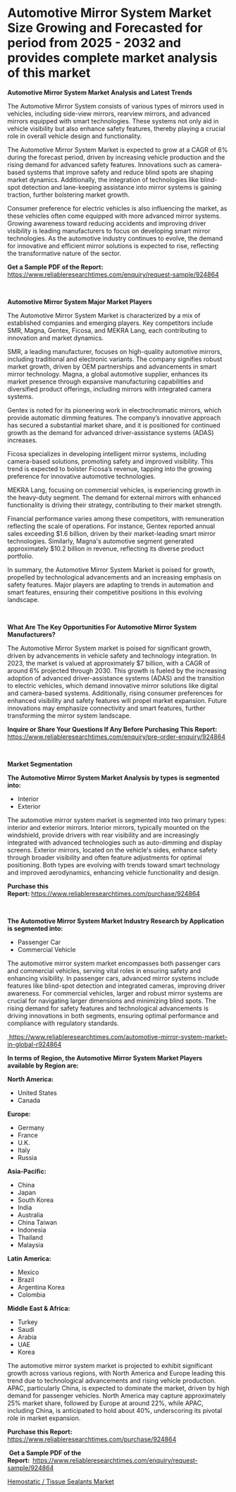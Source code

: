 <p><h1>Automotive Mirror System Market Size Growing and Forecasted for period from 2025 - 2032 and provides complete market analysis of this market</h1></p><p><strong>Automotive Mirror System Market Analysis and Latest Trends</strong></p>
<p><p>The Automotive Mirror System consists of various types of mirrors used in vehicles, including side-view mirrors, rearview mirrors, and advanced mirrors equipped with smart technologies. These systems not only aid in vehicle visibility but also enhance safety features, thereby playing a crucial role in overall vehicle design and functionality.</p><p>The Automotive Mirror System Market is expected to grow at a CAGR of 6% during the forecast period, driven by increasing vehicle production and the rising demand for advanced safety features. Innovations such as camera-based systems that improve safety and reduce blind spots are shaping market dynamics. Additionally, the integration of technologies like blind-spot detection and lane-keeping assistance into mirror systems is gaining traction, further bolstering market growth.</p><p>Consumer preference for electric vehicles is also influencing the market, as these vehicles often come equipped with more advanced mirror systems. Growing awareness toward reducing accidents and improving driver visibility is leading manufacturers to focus on developing smart mirror technologies. As the automotive industry continues to evolve, the demand for innovative and efficient mirror solutions is expected to rise, reflecting the transformative nature of the sector.</p></p>
<p><strong>Get a Sample PDF of the Report:&nbsp;</strong> <a href="https://www.reliableresearchtimes.com/enquiry/request-sample/924864?utm_campaign=2196&utm_medium=2&utm_source=Github&utm_content=ia&utm_term=24032025&utm_id=automotive-mirror-system">https://www.reliableresearchtimes.com/enquiry/request-sample/924864</a></p>
<p>&nbsp;</p>
<p><strong>Automotive Mirror System Major Market Players</strong></p>
<p><p>The Automotive Mirror System Market is characterized by a mix of established companies and emerging players. Key competitors include SMR, Magna, Gentex, Ficosa, and MEKRA Lang, each contributing to innovation and market dynamics.</p><p>SMR, a leading manufacturer, focuses on high-quality automotive mirrors, including traditional and electronic variants. The company signifies robust market growth, driven by OEM partnerships and advancements in smart mirror technology. Magna, a global automotive supplier, enhances its market presence through expansive manufacturing capabilities and diversified product offerings, including mirrors with integrated camera systems.</p><p>Gentex is noted for its pioneering work in electrochromatic mirrors, which provide automatic dimming features. The company’s innovative approach has secured a substantial market share, and it is positioned for continued growth as the demand for advanced driver-assistance systems (ADAS) increases.</p><p>Ficosa specializes in developing intelligent mirror systems, including camera-based solutions, promoting safety and improved visibility. This trend is expected to bolster Ficosa’s revenue, tapping into the growing preference for innovative automotive technologies.</p><p>MEKRA Lang, focusing on commercial vehicles, is experiencing growth in the heavy-duty segment. The demand for external mirrors with enhanced functionality is driving their strategy, contributing to their market strength.</p><p>Financial performance varies among these competitors, with remuneration reflecting the scale of operations. For instance, Gentex reported annual sales exceeding $1.6 billion, driven by their market-leading smart mirror technologies. Similarly, Magna's automotive segment generated approximately $10.2 billion in revenue, reflecting its diverse product portfolio.</p><p>In summary, the Automotive Mirror System Market is poised for growth, propelled by technological advancements and an increasing emphasis on safety features. Major players are adapting to trends in automation and smart features, ensuring their competitive positions in this evolving landscape.</p></p>
<p>&nbsp;</p>
<p><strong>What Are The Key Opportunities For Automotive Mirror System Manufacturers?</strong></p>
<p><p>The Automotive Mirror System market is poised for significant growth, driven by advancements in vehicle safety and technology integration. In 2023, the market is valued at approximately $7 billion, with a CAGR of around 6% projected through 2030. This growth is fueled by the increasing adoption of advanced driver-assistance systems (ADAS) and the transition to electric vehicles, which demand innovative mirror solutions like digital and camera-based systems. Additionally, rising consumer preferences for enhanced visibility and safety features will propel market expansion. Future innovations may emphasize connectivity and smart features, further transforming the mirror system landscape.</p></p>
<p><strong>Inquire or Share Your Questions If Any Before Purchasing This Report:</strong> <a href="https://www.reliableresearchtimes.com/enquiry/pre-order-enquiry/924864?utm_campaign=2196&utm_medium=2&utm_source=Github&utm_content=ia&utm_term=24032025&utm_id=automotive-mirror-system">https://www.reliableresearchtimes.com/enquiry/pre-order-enquiry/924864</a></p>
<p>&nbsp;</p>
<p><strong>Market Segmentation</strong></p>
<p><strong>The Automotive Mirror System Market Analysis by types is segmented into:</strong></p>
<p><ul><li>Interior</li><li>Exterior</li></ul></p>
<p><p>The automotive mirror system market is segmented into two primary types: interior and exterior mirrors. Interior mirrors, typically mounted on the windshield, provide drivers with rear visibility and are increasingly integrated with advanced technologies such as auto-dimming and display screens. Exterior mirrors, located on the vehicle's sides, enhance safety through broader visibility and often feature adjustments for optimal positioning. Both types are evolving with trends toward smart technology and improved aerodynamics, enhancing vehicle functionality and design.</p></p>
<p><strong>Purchase this Report:&nbsp;</strong><a href="https://www.reliableresearchtimes.com/purchase/924864?utm_campaign=2196&utm_medium=2&utm_source=Github&utm_content=ia&utm_term=24032025&utm_id=automotive-mirror-system">https://www.reliableresearchtimes.com/purchase/924864</a></p>
<p>&nbsp;</p>
<p><strong>The Automotive Mirror System Market Industry Research by Application is segmented into:</strong></p>
<p><ul><li>Passenger Car</li><li>Commercial Vehicle</li></ul></p>
<p><p>The automotive mirror system market encompasses both passenger cars and commercial vehicles, serving vital roles in ensuring safety and enhancing visibility. In passenger cars, advanced mirror systems include features like blind-spot detection and integrated cameras, improving driver awareness. For commercial vehicles, larger and robust mirror systems are crucial for navigating larger dimensions and minimizing blind spots. The rising demand for safety features and technological advancements is driving innovations in both segments, ensuring optimal performance and compliance with regulatory standards.</p></p>
<p><a href="https://www.reliableresearchtimes.com/automotive-mirror-system-market-in-global-r924864?utm_campaign=2196&utm_medium=2&utm_source=Github&utm_content=ia&utm_term=24032025&utm_id=automotive-mirror-system">&nbsp;https://www.reliableresearchtimes.com/automotive-mirror-system-market-in-global-r924864</a></p>
<p><strong>In terms of Region, the Automotive Mirror System Market Players available by Region are:</strong></p>
<p>
    <p> <strong> North America: </strong>
        <ul>
            <li>United States</li>
            <li>Canada</li>
        </ul>
        </p> 
    <p> <strong> Europe: </strong>
        <ul>
            <li>Germany</li>
            <li>France</li>
            <li>U.K.</li>
            <li>Italy</li>
            <li>Russia</li>
        </ul>
        </p> 
    <p> <strong> Asia-Pacific: </strong>
        <ul>
            <li>China</li>
            <li>Japan</li>
            <li>South Korea</li>
            <li>India</li>
            <li>Australia</li>
            <li>China Taiwan</li>
            <li>Indonesia</li>
            <li>Thailand</li>
            <li>Malaysia</li>
        </ul>
        </p> 
    <p> <strong> Latin America: </strong>
        <ul>
            <li>Mexico</li>
            <li>Brazil</li>
            <li>Argentina Korea</li>
            <li>Colombia</li>
        </ul>
        </p> 
    <p> <strong> Middle East & Africa: </strong>
        <ul>
            <li>Turkey</li>
            <li>Saudi</li>
            <li>Arabia</li>
            <li>UAE</li>
            <li>Korea</li>
        </ul>
    </p>
    </p>
<p><p>The automotive mirror system market is projected to exhibit significant growth across various regions, with North America and Europe leading this trend due to technological advancements and rising vehicle production. APAC, particularly China, is expected to dominate the market, driven by high demand for passenger vehicles. North America may capture approximately 25% market share, followed by Europe at around 22%, while APAC, including China, is anticipated to hold about 40%, underscoring its pivotal role in market expansion.</p></p>
<p><strong>Purchase this Report: </strong><a href="https://www.reliableresearchtimes.com/purchase/924864?utm_campaign=2196&utm_medium=2&utm_source=Github&utm_content=ia&utm_term=24032025&utm_id=automotive-mirror-system">https://www.reliableresearchtimes.com/purchase/924864</a></p>
<p>&nbsp;<strong>Get a Sample PDF of the Report:&nbsp;&nbsp;</strong><a href="https://www.reliableresearchtimes.com/enquiry/request-sample/924864?utm_campaign=2196&utm_medium=2&utm_source=Github&utm_content=ia&utm_term=24032025&utm_id=automotive-mirror-system">https://www.reliableresearchtimes.com/enquiry/request-sample/924864</a></p>
<p><strong></strong></p>
<p><p><a href="https://github.com/MariaWashington76/Market-Research-Report-List-2/blob/main/hemostatic-tissue-sealants-market.md?utm_campaign=2196&utm_medium=2&utm_source=Github&utm_content=ia&utm_term=24032025&utm_id=automotive-mirror-system">Hemostatic / Tissue Sealants Market</a></p></p>